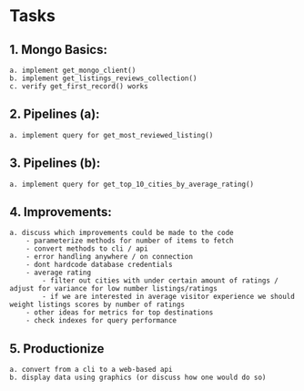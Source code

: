 # Tasks

## 1. Mongo Basics:

    a. implement get_mongo_client()
    b. implement get_listings_reviews_collection()
    c. verify get_first_record() works

## 2. Pipelines (a):

    a. implement query for get_most_reviewed_listing()

## 3. Pipelines (b):

    a. implement query for get_top_10_cities_by_average_rating()

## 4. Improvements:

    a. discuss which improvements could be made to the code
        - parameterize methods for number of items to fetch
        - convert methods to cli / api
        - error handling anywhere / on connection
        - dont hardcode database credentials
        - average rating
            - filter out cities with under certain amount of ratings / adjust for variance for low number listings/ratings
            - if we are interested in average visitor experience we should weight listings scores by number of ratings
        - other ideas for metrics for top destinations
        - check indexes for query performance

## 5. Productionize

    a. convert from a cli to a web-based api
    b. display data using graphics (or discuss how one would do so)
